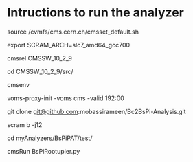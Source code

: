# Intructions to run the analyzer

source /cvmfs/cms.cern.ch/cmsset_default.sh

export SCRAM_ARCH=slc7_amd64_gcc700

cmsrel CMSSW_10_2_9

cd CMSSW_10_2_9/src/

cmsenv

voms-proxy-init -voms cms -valid 192:00

git clone git@github.com:mobassirameen/Bc2BsPi-Analysis.git

scram b -j12

cd myAnalyzers/BsPiPAT/test/

cmsRun BsPiRootupler.py

